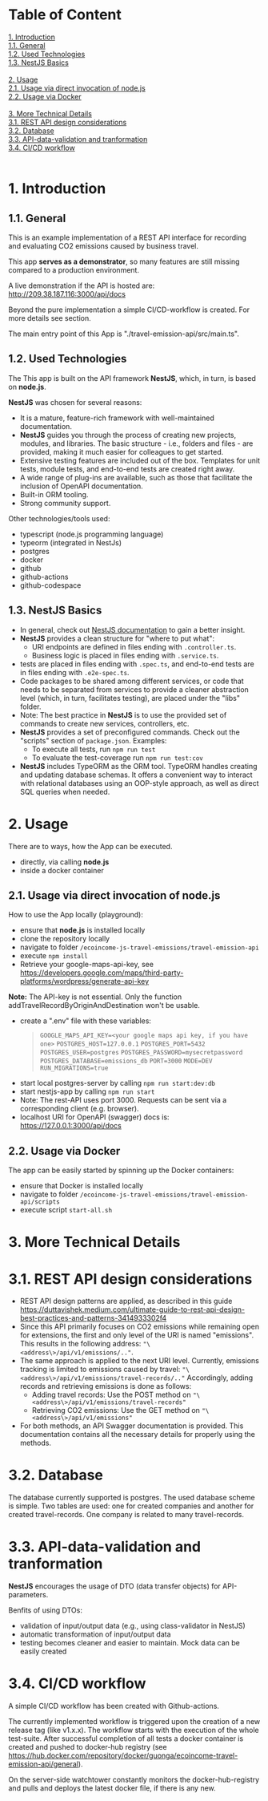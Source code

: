 # Table of Content
[1. Introduction](#Introduction)<br>
[1.1. General](#General)<br>
[1.2. Used Technologies](#UsedTechnologies)<br>
[1.3. NestJS Basics](#NestJSBasics)<br>
<br>
[2. Usage](#Usage)<br>
[2.1. Usage via direct invocation of node.js](#UsageViaDirectInvocationOfNode)<br>
[2.2. Usage via Docker](#UsageViaDocker)<br>
<br>
[3. More Technical Details](#MoreTechnicalDetails)<br>
[3.1. REST API design considerations](#RESTAPIDesign)<br>
[3.2. Database](#Database)<br>
[3.3. API-data-validation and tranformation](#APIDataValidation)<br>
[3.4. CI/CD workflow](#CICDWorkflow)<br>
<br>

<a name="Introduction"></a>
# 1. Introduction

<a name="General"></a>
## 1.1. General

This is an example implementation of a REST API interface for recording and evaluating CO2 emissions caused by business travel.

This app **serves as a demonstrator**, so many features are still missing compared to a production environment.  

A live demonstration if the API is hosted are:<br>http://209.38.187.116:3000/api/docs 

Beyond the pure implementation a simple CI/CD-workflow is created. For more details see section.

The main entry point of this App is "./travel-emission-api/src/main.ts".

<a name="UsedTechnologies"></a>
## 1.2. Used Technologies
The This app is built on the API framework **NestJS**, which, in turn, is based on **node.js**.

**NestJS** was chosen for several reasons:
- It is a mature, feature-rich framework with well-maintained documentation.
-  **NestJS** guides you through the process of creating new projects, modules, and libraries. The basic structure - i.e., folders and files - are provided, making it much easier for colleagues to get started.
- Extensive testing features are included out of the box. Templates for unit tests, module tests, and end-to-end tests are created right away.
- A wide range of plug-ins are available, such as those that facilitate the inclusion of OpenAPI documentation.
- Built-in ORM tooling.
- Strong community support.  

Other technologies/tools used:
- typescript (node.js programming language)
- typeorm (integrated in NestJs)
- postgres
- docker
- github
- github-actions
- github-codespace

<a name="NestJSBasics"></a>
## 1.3. NestJS Basics

- In general, check out [NestJS documentation](https://docs.nestjs.com/) to gain a better insight.
-  **NestJS** provides a clean structure for "where to put what":
    - URI endpoints are defined in files ending with `.controller.ts`.
    - Business logic is placed in files ending with `.service.ts`.
- tests are placed in files ending with `.spec.ts`, and end-to-end tests are in files ending with `.e2e-spec.ts`.
- Code packages to be shared among different services, or code that needs to be separated from services to provide a cleaner abstraction level (which, in turn, facilitates testing), are placed under the "libs" folder.
- Note: The best practice in **NestJS** is to use the provided set of commands to create new services, controllers, etc.
-  **NestJS** provides a set of preconfigured commands. Check out the "scripts" section of `package.json`. Examples:
    - To execute all tests, run `npm run test`
    - To evaluate the test-coverage run `npm run test:cov`
-  **NestJS** includes TypeORM as the ORM tool. TypeORM handles creating and updating database schemas. It offers a convenient way to interact with relational databases using an OOP-style approach, as well as direct SQL queries when needed.

<a name="Usage"></a>
# 2. Usage
There are to ways, how the App can be executed.
- directly, via calling **node.js**
- inside a docker container

<a name="UsageViaDirectInvocationOfNode"></a>
## 2.1. Usage via direct invocation of **node.js**

How to use the App locally (playground):
- ensure that **node.js** is installed locally
- clone the repository locally
- navigate to folder `/ecoincome-js-travel-emissions/travel-emission-api`
- execute `npm install`
- Retrieve your google-maps-api-key, see https://developers.google.com/maps/third-party-platforms/wordpress/generate-api-key<br>

**Note:** The API-key is not essential. Only the function addTravelRecordByOriginAndDestination won't be usable.

- create a ".env" file with these variables:
	> `GOOGLE_MAPS_API_KEY=<your google maps api key, if you have one>`
	> `POSTGRES_HOST=127.0.0.1`
	> `POSTGRES_PORT=5432`
	> `POSTGRES_USER=postgres`
	> `POSTGRES_PASSWORD=mysecretpassword`
	> `POSTGRES_DATABASE=emissions_db`
	> `PORT=3000`
	> `MODE=DEV`
	> `RUN_MIGRATIONS=true`
- start local postgres-server by calling `npm run start:dev:db`
- start nestjs-app by calling `npm run start`
- Note: The rest-API uses port 3000. Requests can be sent via a corresponding client (e.g. browser).
- localhost URI for OpenAPI (swagger) docs is: https://127.0.0.1:3000/api/docs

<a name="UsageViaDocker"></a>
## 2.2. Usage via Docker
The app can be easily started by spinning up the Docker containers:
- ensure that Docker is installed locally
- navigate to folder `/ecoincome-js-travel-emissions/travel-emission-api/scripts`
- execute script `start-all.sh`
  

<a name="MoreTechnicalDetails"></a>
# 3. More Technical Details

<a name="RESTAPIDesign"></a>
# 3.1. REST API design considerations

- REST API design patterns are applied, as described in this guide https://duttavishek.medium.com/ultimate-guide-to-rest-api-design-best-practices-and-patterns-3414933302f4
- Since this API primarily focuses on CO2 emissions while remaining open for extensions, the first and only level of the URI is named "emissions". This results in the following address: `"\<address\>/api/v1/emissions/.."`.
- The same approach is applied to the next URI level. Currently, emissions tracking is limited to emissions caused by travel: `"\<address\>/api/v1/emissions/travel-records/.."`
 Accordingly, adding records and retrieving emissions is done as follows:
    - Adding travel records: Use the POST method on  `"\<address\>/api/v1/emissions/travel-records"`
    - Retrieving CO2 emissions: Use the GET method on `"\<address\>/api/v1/emissions"`
- For both methods, an API Swagger documentation is provided. This documentation contains all the necessary details for properly using the methods.

<a name="Database"></a>
# 3.2. Database

The database currently supported is postgres.
The used database scheme is simple. Two tables are used: one for created companies and another for created travel-records. One company is related to many travel-records.

<a name="APIDataValidation"></a>
# 3.3. API-data-validation and tranformation

**NestJS** encourages the usage of DTO (data transfer objects) for API-parameters.

Benfits of using DTOs:
- validation of input/output data (e.g., using class-validator in NestJS)
- automatic transformation of input/output data
- testing becomes cleaner and easier to maintain. Mock data can be easily created


<a name="CICDWorkflow"></a>
# 3.4. CI/CD workflow

A simple CI/CD workflow has been created with Github-actions.

The currently implemented workflow is triggered upon the creation of a new release tag (like v1.x.x). The workflow starts with the execution of the whole test-suite. After successful completion of all tests a docker container is created and pushed to docker-hub registry (see https://hub.docker.com/repository/docker/guonga/ecoincome-travel-emission-api/general).

On the server-side watchtower constantly monitors the docker-hub-registry and pulls and deploys the latest docker file, if there is any new.